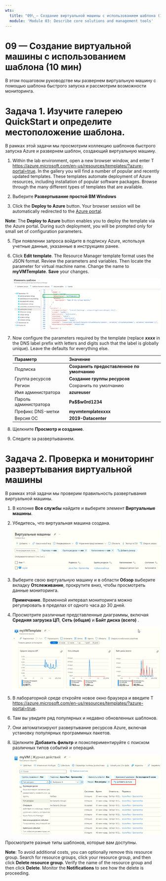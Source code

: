 ```yaml
---
wts:
  title: "09\_— Создание виртуальной машины с использованием шаблона (10 мин)"
  module: 'Module 03: Describe core solutions and management tools'
---
```

# <a name="09---create-a-vm-with-a-template-10-min"></a>09 — Создание виртуальной машины с использованием шаблона (10 мин)

В этом пошаговом руководстве мы развернем виртуальную машину с помощью шаблона быстрого запуска и рассмотрим возможности мониторинга.

# <a name="task-1-explore-the-quickstart-gallery-and-locate-a-template"></a>Задача 1. Изучите галерею QuickStart и определите местоположение шаблона. 

В рамках этой задачи мы просмотрим коллекцию шаблонов быстрого запуска Azure и развернем шаблон, создающий виртуальную машину. 

1. Within the lab environment, open a new browser window, and enter T <ph id="ph1">https://azure.microsoft.com/en-us/resources/templates/?azure-portal=true</ph>. In the gallery you will find a number of popular and recently updated templates. These templates automate deployment of Azure resources, including installation of popular software packages. Browse through the many different types of templates that are available.

3. Выберите **Развертывание простой ВМ Windows**

4. Click the <bpt id="p1">**</bpt>Deploy to Azure<ept id="p1">**</ept> button. Your browser session will be automatically redirected to the <bpt id="p1">[</bpt>Azure portal<ept id="p1">](http://portal.azure.com/)</ept>.

  <bpt id="p1">**</bpt>Note<ept id="p1">**</ept>: The <bpt id="p2">**</bpt>Deploy to Azure<ept id="p2">**</ept> button enables you to deploy the template via the Azure portal. During such deployment, you will be prompted only for small set of configuration parameters. 

5. При появлении запроса войдите в подписку Azure, используя учетные данные, указанные в инструкциях ранее.

6. Click <bpt id="p1">**</bpt>Edit template<ept id="p1">**</ept>. The Resource Manager template format uses the JSON format. Review the parameters and variables.  Then locate the parameter for virtual machine name. Change the name to <bpt id="p1">**</bpt>myVMTemplate<ept id="p1">**</ept>. <bpt id="p1">**</bpt>Save<ept id="p1">**</ept> your changes. 

    ![Снимок экрана: выделен шаблон с измененным именем виртуальной машины.](../images/0901.png)

7. Now configure the parameters required by the template (replace <bpt id="p1">***</bpt>xxxx<ept id="p1">***</ept> in the DNS label prefix with letters and digits such that the label is globally unique). Leave the defaults for everything else. 

    | Параметр| Значение|
    |----|----|
    | Подписка | **Сохранить предоставленное по умолчанию**|
    | Группа ресурсов | **Создание группы ресурсов** |
    | Регион | Сохранить по умолчанию |
    | Имя администратора | **azureuser** |
    | Пароль администратора | **Pa$$w0rd1234** |
    | Префикс DNS-метки | **myvmtemplatexxxx** |
    | Версия ОС | **2019-Datacenter** |


9. Щелкните **Просмотр и создание**.

10. Следите за развертыванием. 

# <a name="task-2-verify-and-monitor-your-virtual-machine-deployment"></a>Задача 2. Проверка и мониторинг развертывания виртуальной машины

В рамках этой задачи мы проверим правильность развертывания виртуальной машины. 

1. В колонке **Все службы** найдите и выберите элемент **Виртуальные машины**.

2. Убедитесь, что виртуальная машина создана. 

    ![Screenshot of the virtual machines page. The new VM is shown and running.](../images/0902.png)

3. Выберите свою виртуальную машину и в области **Обзор** выберите вкладку **Отслеживание**, прокрутите вниз, чтобы просмотреть данные мониторинга.

    **Примечание**. Временной интервал мониторинга можно регулировать в пределах от одного часа до 30 дней.

4. Просмотрите различные представленные диаграммы, включая **Средняя загрузка ЦП**, **Сеть (общая)** и **Байт диска (всего)** . 

    ![Снимок экрана: диаграммы мониторинга виртуальной машины.](../images/0903.png)

5. В лабораторной среде откройте новое окно браузера и введите T https://azure.microsoft.com/en-us/resources/templates/?azure-portal=true.

6. Там вы увидите ряд популярных и недавно обновленных шаблонов.
7. Они автоматизируют развертывание ресурсов Azure, включая установку популярных программных пакетов. 

8. Щелкните **Добавить фильтр** и поэкспериментируйте с поиском различных типов событий и операций. 

    ![Снимок экрана: страница добавления фильтров с выбранным типом события.](../images/0904.png)

Просмотрите разные типы шаблонов, которые вам доступны.

<bpt id="p1">**</bpt>Note<ept id="p1">**</ept>: To avoid additional costs, you can optionally remove this resource group. Search for resource groups, click your resource group, and then click <bpt id="p1">**</bpt>Delete resource group<ept id="p1">**</ept>. Verify the name of the resource group and then click <bpt id="p1">**</bpt>Delete<ept id="p1">**</ept>. Monitor the <bpt id="p1">**</bpt>Notifications<ept id="p1">**</ept> to see how the delete is proceeding.
